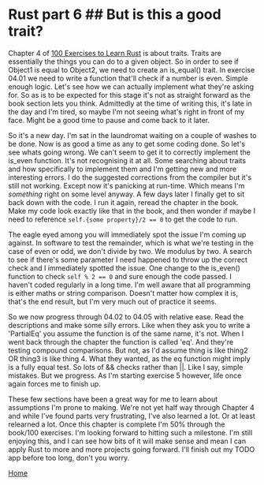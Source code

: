 # Rust part 6 ## But is this a good trait?

Chapter 4 of [100 Exercises to Learn Rust](https://github.com/mainmatter/100-exercises-to-learn-rust) is about traits. Traits are essentially the things you can do
to a given object. So in order to see if Object1 is equal to Object2, we need to create an is_equal() trait. In exercise 04.01 we need to write a function that'll
check if a number is even. Simple enough logic. Let's see how we can actually implement what they're asking for. So as is to be expected for this stage it's not as
straight forward as the book section lets you think. Admittedly at the time of writing this, it's late in the day and I'm tired, so maybe I'm not seeing what's right
in front of my face. Might be a good time to pause and come back to it later.

So it's a new day. I'm sat in the laundromat waiting on a couple of washes to be done. Now is as good a time as any to get some coding done. So let's see whats going
wrong. We can't seem to get it to correctly implement the is_even function. It's not recognising it at all. Some searching about traits and how specifically to
implement them and I'm getting new and more interesting errors. I do the suggested corrections from the compiler but it's still not working. Except now it's
panicking at run-time. Which means I'm *something* right on some level anyway. A few days later I finally get to sit back down with the code. I run it again, reread
the chapter in the book. Make my code look exactly like that in the book, and then wonder if maybe I need to reference `self.{some property}/2 == 0` to get the code
to run.

The eagle eyed among you will immediately spot the issue I'm coming up against. In software to test the remainder, which is what we're testing in the case of even or
odd, we don't divide by two. We modulus by two. A search to see if there's some parameter I need happened to throw up the correct check and I immediately spotted the
issue. One change to the is_even() function to check `self % 2 == 0` and sure enough the code passed. I haven't coded regularly in a long time. I'm well aware that
all programming is either maths or string comparison. Doesn't matter how complex it is, that's the end result, but I'm very much out of practice it seems.

So we now progress through 04.02 to 04.05 with relative ease. Read the descriptions and make some silly errors. Like when they ask you to write a 'PartialEq' you
assume the function is of the same name, it's not. When I went back through the chapter the function is called 'eq'. And they're testing compound comparisons. But
not, as I'd assume thing is like thing2 OR thing3 is like thing 4. What they wanted, as the eq function might imply is a fully equal test. So lots of && checks
rather than ||. Like I say, simple mistakes. But we progress. As I'm starting exercise 5 however, life once again forces me to finish up.

These few sections have been a great way for me to learn about assumptions I'm prone to making. We're not yet half way through Chapter 4 and while I've found parts
very frustrating, I've also learned a lot. Or at least relearned a lot. Once this chapter is complete I'm 50% through the book/100 exercises. I'm looking forward to
hitting such a milestone. I'm still enjoying this, and I can see how bits of it will make sense and mean I can apply Rust to more and more projects going forward.
I'll finish out my TODO app before too long, don't you worry.

[Home](README.md)


